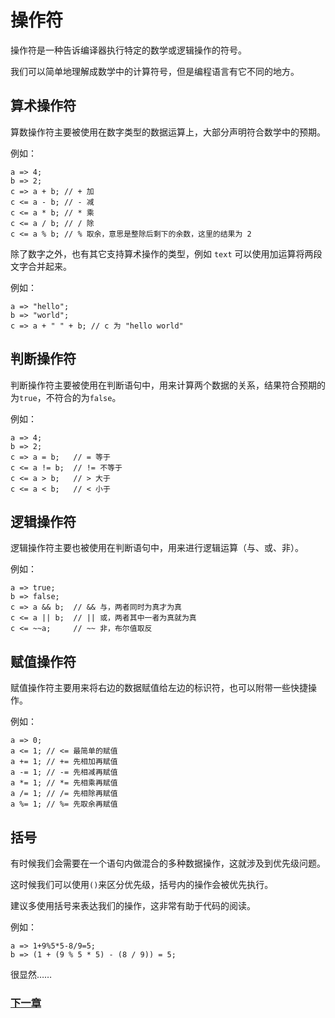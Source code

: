 # 操作符
操作符是一种告诉编译器执行特定的数学或逻辑操作的符号。

我们可以简单地理解成数学中的计算符号，但是编程语言有它不同的地方。

## 算术操作符
算数操作符主要被使用在数字类型的数据运算上，大部分声明符合数学中的预期。

例如：

    a => 4;
    b => 2;
    c => a + b; // + 加
    c <= a - b; // - 减
    c <= a * b; // * 乘
    c <= a / b; // / 除
    c <= a % b; // % 取余，意思是整除后剩下的余数，这里的结果为 2 

除了数字之外，也有其它支持算术操作的类型，例如 `text` 可以使用加运算将两段文字合并起来。

例如：

    a => "hello";
    b => "world";
    c => a + " " + b; // c 为 "hello world"

## 判断操作符
判断操作符主要被使用在判断语句中，用来计算两个数据的关系，结果符合预期的为`true`，不符合的为`false`。

例如：

    a => 4;
    b => 2;
    c => a = b;   // = 等于
    c <= a != b;  // != 不等于
    c <= a > b;   // > 大于
    c <= a < b;   // < 小于

## 逻辑操作符
逻辑操作符主要也被使用在判断语句中，用来进行逻辑运算（与、或、非）。

例如：

    a => true;
    b => false;
    c => a && b;  // && 与，两者同时为真才为真
    c <= a || b;  // || 或，两者其中一者为真就为真
    c <= ~~a;     // ~~ 非，布尔值取反

## 赋值操作符
赋值操作符主要用来将右边的数据赋值给左边的标识符，也可以附带一些快捷操作。

例如：

    a => 0;
    a <= 1; // <= 最简单的赋值
    a += 1; // += 先相加再赋值
    a -= 1; // -= 先相减再赋值
    a *= 1; // *= 先相乘再赋值
    a /= 1; // /= 先相除再赋值 
    a %= 1; // %= 先取余再赋值

## 括号
有时候我们会需要在一个语句内做混合的多种数据操作，这就涉及到优先级问题。

这时候我们可以使用`()`来区分优先级，括号内的操作会被优先执行。

建议多使用括号来表达我们的操作，这非常有助于代码的阅读。

例如：

    a => 1+9%5*5-8/9=5;
    b => (1 + (9 % 5 * 5) - (8 / 9)) = 5; 

很显然……

### [下一章](集合类型.md)